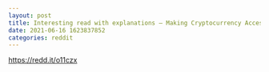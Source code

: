```yaml
--- 
layout: post 
title: Interesting read with explanations – Making Cryptocurrency Accessible to the Masses 
date: 2021-06-16 1623837852 
categories: reddit 
--- 
```

https://redd.it/o11czx